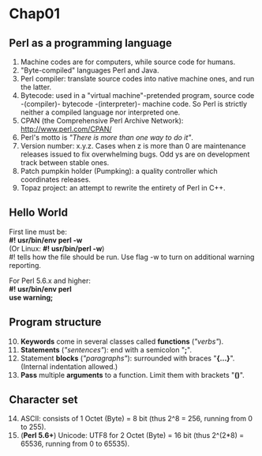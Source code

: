 # Chap01
## Perl as a programming language
1. Machine codes are for computers, while source code for humans. 
2. "Byte-compiled" languages Perl and Java.
3. Perl compiler: translate source codes into native machine ones, and run the latter.
4. Bytecode: used in a "virtual machine"-pretended program, source code -(compiler)- bytecode -(interpreter)- machine code.
So Perl is strictly neither a compiled language nor interpreted one.
5. CPAN (the Comprehensive Perl Archive Network): http://www.perl.com/CPAN/
6. Perl's motto is _"There is more than one way to do it"_.
7. Version number: x.y.z. Cases when z is more than 0 are maintenance releases issued to fix overwhelming bugs. Odd ys are on  development track between stable ones.
8. Patch pumpkin holder (Pumpking): a quality controller which coordinates releases.
9. Topaz project: an attempt to rewrite the entirety of Perl in C++.

## Hello World
First line must be:  
**#! usr/bin/env perl -w**  
(Or Linux: **#! usr/bin/perl -w**)  
#! tells how the file should be run. Use flag -w to turn on additional warning reporting.  

For Perl 5.6.x and higher:  
**#! usr/bin/env perl  
use warning;**  
  
## Program structure
10. **Keywords** come in several classes called **functions** (_"verbs"_).
11. **Statements** (_"sentences"_): end with a semicolon "**;**".
12. Statement **blocks** (_"paragraphs"_): surrounded with braces "**{...}**". (Internal indentation allowed.)
13. **Pass** multiple **arguments** to a function. Limit them with brackets "**()**".

## Character set
14. ASCII: consists of 1 Octet (Byte) = 8 bit (thus 2^8 = 256, running from 0 to 255).
15. (**Perl 5.6+**) Unicode: UTF8 for 2 Octet (Byte) = 16 bit (thus 2^(2*8) = 65536, running from 0 to 65535).

